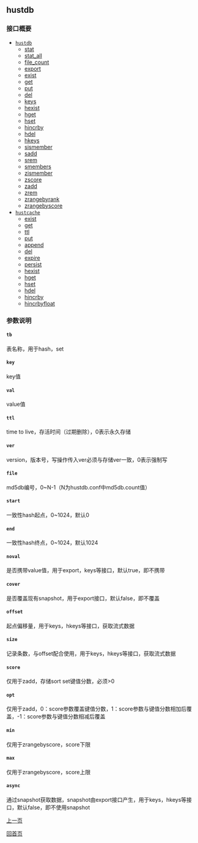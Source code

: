 hustdb
--

### 接口概要 ###

* [`hustdb`](hustdb/hustdb.md)
	* [stat](hustdb/hustdb/stat.md)
	* [stat_all](hustdb/hustdb/stat_all.md)
	* [file_count](hustdb/hustdb/file_count.md)
	* [export](hustdb/hustdb/export.md)
	* [exist](hustdb/hustdb/exist.md)
	* [get](hustdb/hustdb/get.md)
	* [put](hustdb/hustdb/put.md)
	* [del](hustdb/hustdb/del.md)
	* [keys](hustdb/hustdb/keys.md)
	* [hexist](hustdb/hustdb/hexist.md)
	* [hget](hustdb/hustdb/hget.md)
	* [hset](hustdb/hustdb/hset.md)
	* [hincrby](hustdb/hustdb/hincrby.md)
	* [hdel](hustdb/hustdb/hdel.md)
	* [hkeys](hustdb/hustdb/hkeys.md)
	* [sismember](hustdb/hustdb/sismember.md)
	* [sadd](hustdb/hustdb/sadd.md)
	* [srem](hustdb/hustdb/srem.md)
	* [smembers](hustdb/hustdb/smembers.md)
	* [zismember](hustdb/hustdb/zismember.md)
	* [zscore](hustdb/hustdb/zscore.md)
	* [zadd](hustdb/hustdb/zadd.md)
	* [zrem](hustdb/hustdb/zrem.md)
	* [zrangebyrank](hustdb/hustdb/zrangebyrank.md)
	* [zrangebyscore](hustdb/hustdb/zrangebyscore.md)
* [`hustcache`](hustdb/hustcache.md)
	* [exist](hustdb/hustcache/exist.md)
	* [get](hustdb/hustcache/get.md)
	* [ttl](hustdb/hustcache/ttl.md)
	* [put](hustdb/hustcache/put.md)
	* [append](hustdb/hustcache/append.md)
	* [del](hustdb/hustcache/del.md)
	* [expire](hustdb/hustcache/expire.md)
	* [persist](hustdb/hustcache/persist.md)
	* [hexist](hustdb/hustcache/hexist.md)
	* [hget](hustdb/hustcache/hget.md)
	* [hset](hustdb/hustcache/hset.md)
	* [hdel](hustdb/hustcache/hdel.md)
	* [hincrby](hustdb/hustcache/hincrby.md)
	* [hincrbyfloat](hustdb/hustcache/hincrbyfloat.md)

### 参数说明 ###

#### `tb` ####
表名称，用于hash，set   

#### `key` ####
key值

#### `val` ####
value值

#### `ttl` ####
time to live，存活时间（过期删除），0表示永久存储

#### `ver` ####
version，版本号，写操作传入ver必须与存储ver一致，0表示强制写

#### `file` ####
md5db编号，0~N-1（N为hustdb.conf中md5db.count值）

#### `start` ####
一致性hash起点，0~1024，默认0

#### `end` ####
一致性hash终点，0~1024，默认1024

#### `noval` ####
是否携带value值，用于export，keys等接口，默认true，即不携带

#### `cover` ####
是否覆盖现有snapshot，用于export接口，默认false，即不覆盖

#### `offset` ####
起点偏移量，用于keys，hkeys等接口，获取流式数据

#### `size` ####
记录条数，与offset配合使用，用于keys，hkeys等接口，获取流式数据

#### `score` ####
仅用于zadd，存储sort set键值分数，必须>0

#### `opt` ####
仅用于zadd，0：score参数覆盖键值分数，1：score参数与键值分数相加后覆盖，-1：score参数与键值分数相减后覆盖

#### `min` ####
仅用于zrangebyscore，score下限

#### `max` ####
仅用于zrangebyscore，score上限

#### `async` ####
通过snapshot获取数据，snapshot由export接口产生，用于keys，hkeys等接口，默认false，即不使用snapshot

[上一页](index.md)

[回首页](../index.md)